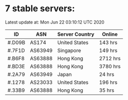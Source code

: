 # 7 stable servers:

Latest update at: Mon Jun 22 03:10:12 UTC 2020

| ID | ASN | Server Country | Online |
| -- | --- | -------------- | ------ |
| #.D09B | AS174 | United States | 143 hrs |
| #.7F1D | AS63949 | Singapore | 149 hrs |
| #.B6F8 | AS63888 | Hong Kong | 2712 hrs |
| #.BD3E | AS63888 | Hong Kong | 3780 hrs |
| #.2A79 | AS63949 | Japan | 24 hrs |
| #.1278 | AS23033 | United States | 196 hrs |
| #.33B9 | AS63888 | Hong Kong | 35 hrs |

